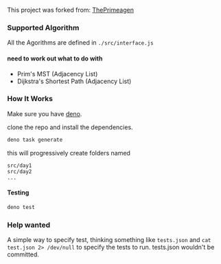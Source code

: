 This project was forked from: [ThePrimeagen](https://github.com/ThePrimeagen/kata-machine)

### Supported Algorithm

All the Agorithms are defined in `./src/interface.js`

#### need to work out what to do with

- Prim's MST (Adjacency List)
- Dijkstra's Shortest Path (Adjacency List)

### How It Works

Make sure you have [deno](https://deno.com).

clone the repo and install the dependencies.

```bash
deno task generate
```

this will progressively create folders named

```
src/day1
src/day2
...
```

#### Testing

```bash
deno test
```

### Help wanted

A simple way to specify test, thinking something like `tests.json` and `cat
test.json 2> /dev/null`
to specify the tests to run. tests.json wouldn't be committed.
